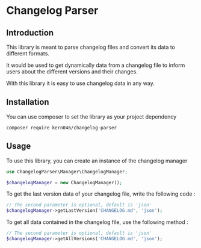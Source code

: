 Changelog Parser
===============

Introduction
------------

This library is meant to parse changelog files and convert its data to different formats.

It would be used to get dynamically data from a changelog file to inform users about the different versions and their changes.

With this library it is easy to use changelog data in any way.

Installation
------------

You can use composer to set the library as your project dependency

```shell
composer require kern046/changelog-parser
```

Usage
------------

To use this library, you can create an instance of the changelog manager

```php
use ChangelogParser\Manager\ChangelogManager;

$changelogManager = new ChangelogManager();
```

To get the last version data of your changelog file, write the following code :

```php
// The second parameter is optional, default is 'json'
$changelogManager->getLastVersion('CHANGELOG.md', 'json');
```

To get all data contained in the changelog file, use the following method :

```php
// The second parameter is optional, default is 'json'
$changelogManager->getAllVersions('CHANGELOG.md', 'json');
```